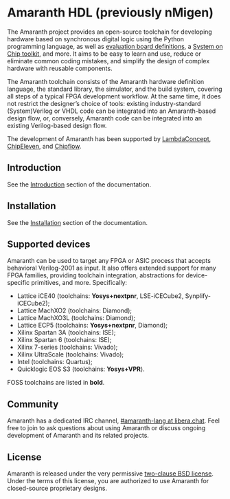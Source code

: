 # Amaranth HDL (previously nMigen)

The Amaranth project provides an open-source toolchain for developing hardware based on synchronous digital logic using the Python programming language, as well as [evaluation board definitions][amaranth-boards], a [System on Chip toolkit][amaranth-soc], and more. It aims to be easy to learn and use, reduce or eliminate common coding mistakes, and simplify the design of complex hardware with reusable components.

The Amaranth toolchain consists of the Amaranth hardware definition language, the standard library, the simulator, and the build system, covering all steps of a typical FPGA development workflow. At the same time, it does not restrict the designer’s choice of tools: existing industry-standard (System)Verilog or VHDL code can be integrated into an Amaranth-based design flow, or, conversely, Amaranth code can be integrated into an existing Verilog-based design flow.

[amaranth-boards]: https://github.com/amaranth-lang/amaranth-boards
[amaranth-soc]: https://github.com/amaranth-lang/amaranth-soc

The development of Amaranth has been supported by [LambdaConcept][], [ChipEleven][], and [Chipflow][].

[yosys]: https://yosyshq.net/yosys/
[lambdaconcept]: http://lambdaconcept.com/
[chipeleven]: https://chipeleven.com/
[chipflow]: https://chipflow.io/

## Introduction

See the [Introduction](https://amaranth-lang.org/docs/amaranth/latest/intro.html) section of the documentation.

## Installation

See the [Installation](https://amaranth-lang.org/docs/amaranth/latest/install.html) section of the documentation.

## Supported devices

Amaranth can be used to target any FPGA or ASIC process that accepts behavioral Verilog-2001 as input. It also offers extended support for many FPGA families, providing toolchain integration, abstractions for device-specific primitives, and more. Specifically:

  * Lattice iCE40 (toolchains: **Yosys+nextpnr**, LSE-iCECube2, Synplify-iCECube2);
  * Lattice MachXO2 (toolchains: Diamond);
  * Lattice MachXO3L (toolchains: Diamond);
  * Lattice ECP5 (toolchains: **Yosys+nextpnr**, Diamond);
  * Xilinx Spartan 3A (toolchains: ISE);
  * Xilinx Spartan 6 (toolchains: ISE);
  * Xilinx 7-series (toolchains: Vivado);
  * Xilinx UltraScale (toolchains: Vivado);
  * Intel (toolchains: Quartus);
  * Quicklogic EOS S3 (toolchains: **Yosys+VPR**).

FOSS toolchains are listed in **bold**.

## Community

Amaranth has a dedicated IRC channel, [#amaranth-lang at libera.chat](https://web.libera.chat/#amaranth-lang). Feel free to join to ask questions about using Amaranth or discuss ongoing development of Amaranth and its related projects.

## License

Amaranth is released under the very permissive [two-clause BSD license](LICENSE.txt). Under the terms of this license, you are authorized to use Amaranth for closed-source proprietary designs.
